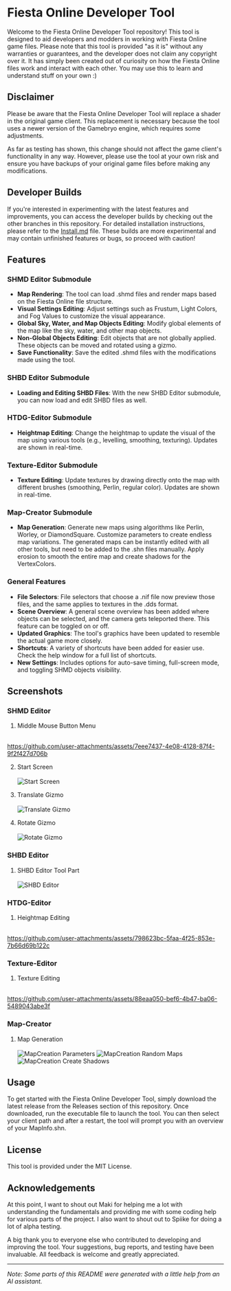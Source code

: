 # Fiesta Online Developer Tool
 
Welcome to the Fiesta Online Developer Tool repository! This tool is designed to aid developers and modders in working with Fiesta Online game files. Please note that this tool is provided "as it is" without any warranties or guarantees, and the developer does not claim any copyright over it. It has simply been created out of curiosity on how the Fiesta Online files work and interact with each other. You may use this to learn and understand stuff on your own :)
 
## Disclaimer
 
Please be aware that the Fiesta Online Developer Tool will replace a shader in the original game client. This replacement is necessary because the tool uses a newer version of the Gamebryo engine, which requires some adjustments.
 
As far as testing has shown, this change should not affect the game client's functionality in any way. However, please use the tool at your own risk and ensure you have backups of your original game files before making any modifications.
 
## Developer Builds
 
If you're interested in experimenting with the latest features and improvements, you can access the developer builds by checking out the other branches in this repository. For detailed installation instructions, please refer to the [Install.md](./Install.md) file. These builds are more experimental and may contain unfinished features or bugs, so proceed with caution!
 
## Features
 
### SHMD Editor Submodule
 
- **Map Rendering**: The tool can load .shmd files and render maps based on the Fiesta Online file structure.
- **Visual Settings Editing**: Adjust settings such as Frustum, Light Colors, and Fog Values to customize the visual appearance.
- **Global Sky, Water, and Map Objects Editing**: Modify global elements of the map like the sky, water, and other map objects.
- **Non-Global Objects Editing**: Edit objects that are not globally applied. These objects can be moved and rotated using a gizmo.
- **Save Functionality**: Save the edited .shmd files with the modifications made using the tool.
 
### SHBD Editor Submodule
 
- **Loading and Editing SHBD Files**: With the new SHBD Editor submodule, you can now load and edit SHBD files as well.
 
### HTDG-Editor Submodule
 
- **Heightmap Editing**: Change the heightmap to update the visual of the map using various tools (e.g., levelling, smoothing, texturing). Updates are shown in real-time.
 
### Texture-Editor Submodule
 
- **Texture Editing**: Update textures by drawing directly onto the map with different brushes (smoothing, Perlin, regular color). Updates are shown in real-time.
 
### Map-Creator Submodule
 
- **Map Generation**: Generate new maps using algorithms like Perlin, Worley, or DiamondSquare. Customize parameters to create endless map variations. The generated maps can be instantly edited with all other tools, but need to be added to the .shn files manually. Apply erosion to smooth the entire map and create shadows for the VertexColors.
 
### General Features
 
- **File Selectors**: File selectors that choose a .nif file now preview those files, and the same applies to textures in the .dds format.
- **Scene Overview**: A general scene overview has been added where objects can be selected, and the camera gets teleported there. This feature can be toggled on or off.
- **Updated Graphics**: The tool's graphics have been updated to resemble the actual game more closely.
- **Shortcuts**: A variety of shortcuts have been added for easier use. Check the help window for a full list of shortcuts.
- **New Settings**: Includes options for auto-save timing, full-screen mode, and toggling SHMD objects visibility.
 
## Screenshots
 
### SHMD Editor
 
1. Middle Mouse Button Menu<br></br>
 
https://github.com/user-attachments/assets/7eee7437-4e08-4128-87f4-9f2f427d706b
 
 
2. Start Screen<br></br>
   ![Start Screen](./Images/StartScreen.jpg)
 
3. Translate Gizmo<br></br>
   ![Translate Gizmo](./Images/Translate.jpg)
 
4. Rotate Gizmo<br></br>
   ![Rotate Gizmo](./Images/Rotate.jpg)
 
### SHBD Editor
 
1. SHBD Editor Tool Part<br></br>
   ![SHBD Editor](./Images/SHBD.jpg)
 
### HTDG-Editor
 
1. Heightmap Editing<br></br>

https://github.com/user-attachments/assets/798623bc-5faa-4f25-853e-7b66d69b122c
 
 
### Texture-Editor
 
1. Texture Editing<br></br>
 
https://github.com/user-attachments/assets/88eaa050-bef6-4b47-ba06-5489043abe3f
 
 
### Map-Creator
 
1. Map Generation<br></br>
   ![MapCreation Parameters](./Images/MapCreateAlgorithmParameters.gif)
   ![MapCreation Random Maps](./Images/MapCreateRandom.gif)
   ![MapCreation Create Shadows](./Images/MapCreateShadow.gif)
 
## Usage
 
To get started with the Fiesta Online Developer Tool, simply download the latest release from the Releases section of this repository. Once downloaded, run the executable file to launch the tool. You can then select your client path and after a restart, the tool will prompt you with an overview of your MapInfo.shn.
 
## License
 
This tool is provided under the MIT License.
 
## Acknowledgements
 
At this point, I want to shout out Maki for helping me a lot with understanding the fundamentals and providing me with some coding help for various parts of the project. I also want to shout out to Spiike for doing a lot of alpha testing.
 
A big thank you to everyone else who contributed to developing and improving the tool. Your suggestions, bug reports, and testing have been invaluable. All feedback is welcome and greatly appreciated.
 
---
 
*Note: Some parts of this README were generated with a little help from an AI assistant.*
